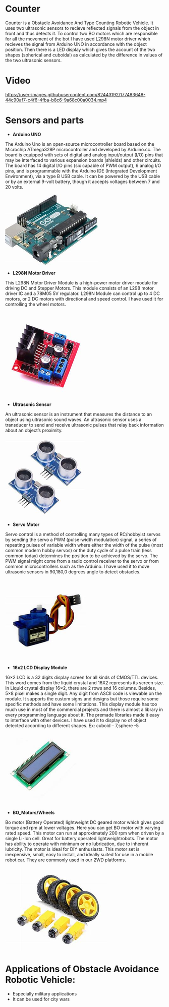 # Counter
Counter is a Obstacle Avoidance And Type Counting Robotic Vehicle. It uses two ultrasonic sensors to recieve reflected signals from the object in front and thus detects it. To control two BO motors which are responsible for all the movement of the bot I have used L298N motor driver which recieves the signal from Arduino UNO in accordance with the object position. Then there is a LED display which gives the account of the two shapes (spherical and cuboidal) as calculated by the difference in values of the two ultrasonic sensors.

# Video


https://user-images.githubusercontent.com/82443192/177483648-44c90af7-c4f6-4fba-b8c6-9a68c00a0034.mp4


# Sensors and parts
 - **Arduino UNO** 
 
The Arduino Uno is an open-source microcontroller board based on the Microchip ATmega328P microcontroller and developed by Arduino.cc. The board is equipped with sets of digital and analog input/output (I/O) pins that may be interfaced to various expansion boards (shields) and other circuits. The board has 14 digital I/O pins (six capable of PWM output), 6 analog I/O pins, and is programmable with the Arduino IDE (Integrated Development Environment), via a type B USB cable. It can be powered by the USB cable or by an external 9-volt battery, though it accepts voltages between 7 and 20 volts.

![Arduino UNO](images/Arduino_Uno.jpeg)

 - **L298N Motor Driver** 
 
This L298N Motor Driver Module is a high-power motor 
driver module for driving DC and Stepper Motors. This 
module consists of an L298 motor driver IC and a 
78M05 5V regulator. L298N Module can control up to 4 
DC motors, or 2 DC motors with directional and speed 
control. I have used it for controlling the wheel motors.

![L298N_motor_driver](images/L298N_motor_driver.jpeg)

 - **Ultrasonic Sensor** 
 
An ultrasonic sensor is an instrument that 
measures the distance to an object using 
ultrasonic sound waves.
An ultrasonic sensor uses a transducer to 
send and receive ultrasonic pulses that 
relay back information about an object’s 
proximity.

![Ultrasonic_Sensor](images/Ultrasonic_sensor.jpeg)

 - **Servo Motor** 
 
Servo control is a method of controlling many 
types of RC/hobbyist servos by sending the servo 
a PWM (pulse-width modulation) signal, a series 
of repeating pulses of variable width where 
either the width of the pulse (most common 
modern hobby servos) or the duty cycle of a 
pulse train (less common today) determines the 
position to be achieved by the servo. The PWM 
signal might come from a radio control receiver 
to the servo or from common microcontrollers such as the Arduino. I 
have used it to move ultrasonic sensors in 
90,180,0 degrees angle to detect obstacles.

![Servo Motor](images/Servo_motor.jpeg)

 - **16x2 LCD Display Module** 
 
16×2 LCD is a 32 digits display screen for all kinds of CMOS/TTL devices. This word comes from the 
liquid crystal and 16X2 represents its screen size. In Liquid crystal display 16×2, there are 2 rows and 
16 columns. Besides, 5×8 pixel makes a single digit. Any digit from ASCII code is viewable on the 
module. It supports the custom signs and designs but those require some specific methods and have 
some limitations. This display module has too much use in most of the commercial projects and there 
is almost a library in every programming language about it. The premade libraries made it easy to 
interface with other devices.
I have used it to display no of object detected according to different shapes. Ex: cuboid – 7,sphere -5

![16x2 LCD Display Module](images/Lcd_display_16_2.jpeg)

 - **BO_Motors/Wheels** 
 
Bo motor (Battery Operated) lightweight DC geared 
motor which gives good torque and rpm at lower 
voltages. Here you can get BO motor with varying rated 
speed. This motor can run at approximately 200 rpm 
when driven by a single Li-Ion cell. Great for battery 
operated lightweightrobots. The motor has ability 
to operate with minimum or no lubrication, due to 
inherent lubricity. The motor is ideal for DIY enthusiasts. 
This motor set is inexpensive, small, easy to install, and 
ideally suited for use in a mobile robot car. They are 
commonly used in our 2WD platforms.

![BO_motor_and_wheels](images/BO_motor_and_wheels.jpeg)

# Applications of Obstacle Avoidance Robotic Vehicle:

 - Especially military applications
 - It can be used for city wars
